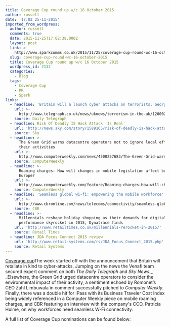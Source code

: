 ```yaml
---
title: Coverage Cup round up w/c 16 October 2015
author: russell
date: '17:02 25-11-2015'
imported_from_wordpress:
  author: russell
  comments: true
  date: 2015-11-25T17:02:38.000Z
  layout: post
  link: >-
    http://www.sparkcomms.co.uk/2015/11/25/coverage-cup-round-wc-16-october-2015/
  slug: coverage-cup-round-wc-16-october-2015
  title: Coverage Cup round up w/c 16 October 2015
  wordpress_id: 2132
  categories:
    - Blog
  tags:
    - Coverage Cup
    - PR
    - Spark
links:
  - headline: 'Britain will a launch cyber attacks on terrorists, George Osborne warns'
    url: >-
      http://www.telegraph.co.uk/news/uknews/terrorism-in-the-uk/12000209/Britain-will-launch-cyber-attacks-on-terrorists-George-Osborne-warns.html
    source: Daily Telegraph
  - headline: Risk Of Deadly IS Hack Attack 'Is Real'
    url: 'http://news.sky.com/story/1589165/risk-of-deadly-is-hack-attack-is-real'
    source: Sky
  - headline: >-
      The Green Grid warns datacentre operators not to ignore local effect of
      their activities
    url: >-
      http://www.computerweekly.com/news/4500257683/The-Green-Grid-warns-datacentre-operators-not-to-ignore-local-effect-of-their-activities
    source: ComputerWeekly
  - headline: >-
      Roaming charges: How will changes in mobile legislation affect business in
      Europe?
    url: >-
      http://www.computerweekly.com/feature/Roaming-charges-How-will-changes-in-mobile-legislation-affect-business-in-Europe
    source: ComputerWeekly
  - headline: 'Seamless global wi-fi: empowering the mobile workforce'
    url: >-
      http://www.cbronline.com/news/telecoms/connectivity/seamless-global-wi-fi-empowering-the-mobile-workforce-4724430
    source: CBR
  - headline: >-
      Millennials reshape holiday shopping as their demands for digital
      performance skyrocket in 2015, Dynatrace finds
    url: 'http://www.retailtimes.co.uk/millennials-rerocket-in-2015/'
    source: Retail Times
  - headline: JDA Focus Connect 2015 review
    url: 'http://www.retail-systems.com/rs/JDA_Focus_Connect_2015.php'
    source: Retail Systems
---
```

[Coverage cup](Coverage-cup-167x300.jpg)The week started off with the announcement that Britain will retaliate in kind to cyber-attacks. Jumping on the news the Venafi team secured expert comment on both _The Daily Telegraph_ and _Sky News.__ _Elsewhere, the Green Grid urged datacentre operators to consider the environmental impact of their activity, a sentiment echoed by Romonet’s CEO Zahl Limbuwala in comment successfully pitched to _Computer Weekly_. Finally, there was a double hit for iPass with its Business Traveler Cost Index being widely referenced in a Computer Weekly piece on mobile roaming charges, and CBR featuring an interview with the company's CCO, Patricia Hulme, on why workforces need seamless W-Fi connectivity.

A full list of Coverage Cup nominations can be found below:
